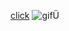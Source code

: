 [click](https://precious-faloodeh-6c706a.netlify.app/)
![gifÜ](https://user-images.githubusercontent.com/109352349/199333806-ea6b8bb4-8fb7-4e78-b96e-96b551dc81a2.gif)

